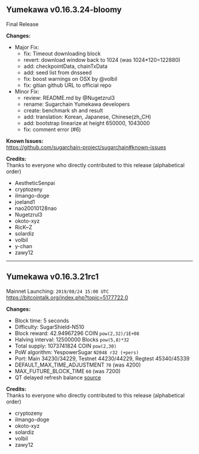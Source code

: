 Yumekawa v0.16.3.24-bloomy
--------------------------
Final Release

**Changes:**
- Major Fix:
  * fix: Timeout downloading block
  * revert: download window back to 1024 (was 1024*120=122880)
  * add: checkpointData, chainTxData
  * add: seed list from dnsseed
  * fix: boost warnings on OSX by @volbil
  * fix: gitian github URL to official repo
- Minor Fix:
  * review: README.md by @Nugetzrul3
  * rename: Sugarchain Yumekawa developers
  * create: benchmark sh and result
  * add: translation: Korean, Japanese, Chinese(zh_CH)
  * add: bootstrap linearize at height 650000, 1043000
  * fix: comment error (#6)

**Known Issues:**  
https://github.com/sugarchain-project/sugarchain#known-issues

**Credits:**  
Thanks to everyone who directly contributed to this release (alphabetical order)

- AestheticSenpai
- cryptozeny
- ilmango-doge
- joeland1
- nao20010128nao
- Nugetzrul3
- okoto-xyz
- RicK~Z
- solardiz
- volbil
- y-chan
- zawy12


----------------------


Yumekawa v0.16.3.21rc1
----------------------
Mainnet Launching: `2019/08/24 15:00 UTC`  
https://bitcointalk.org/index.php?topic=5177722.0

**Changes:**
- Block time: 5 seconds
- Difficulty: SugarShield-N510
- Block reward: 42.94967296 COIN `pow(2,32)/1E+08`
- Halving interval: 12500000 Blocks `pow(5,8)*32`
- Total supply: 1073741824 COIN `pow(2,30)`
- PoW algorithm: YespowerSugar `N2048 r32 (+pers)`
- Port: Main 34230/34229, Testnet 44230/44229, Regtest 45340/45339
- DEFAULT_MAX_TIME_ADJUSTMENT `70` (was 4200)
- MAX_FUTURE_BLOCK_TIME `60` (was 7200)
- QT delayed refresh balance [source](https://github.com/sugarchain-project/sugarchain/commit/72436c90b29844cf507895df053103f9b6840776#diff-2e3836af182cfb375329c3463ffd91f8)

**Credits:**  
Thanks to everyone who directly contributed to this release (alphabetical order)
- cryptozeny
- ilmango-doge
- okoto-xyz
- solardiz
- volbil
- zawy12
